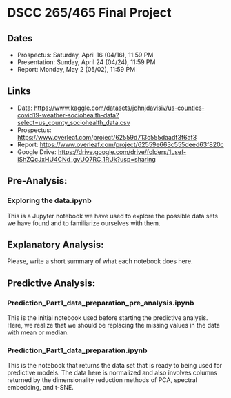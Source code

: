 # DSCC 265/465 Final Project

## Dates
- Prospectus: Saturday, April 16 (04/16), 11:59 PM
- Presentation: Sunday, April 24 (04/24), 11:59 PM
- Report: Monday, May 2 (05/02), 11:59 PM

## Links
- Data: https://www.kaggle.com/datasets/johnjdavisiv/us-counties-covid19-weather-sociohealth-data?select=us_county_sociohealth_data.csv
- Prospectus: https://www.overleaf.com/project/62559d713c555daadf3f6af3
- Report: https://www.overleaf.com/project/62559e663c555deed63f820c
- Google Drive: https://drive.google.com/drive/folders/1Lsef-iShZQcJxHU4CNd_gvUQ7RC_1RUk?usp=sharing

## Pre-Analysis:

### Exploring the data.ipynb

This is a Jupyter notebook we have used to explore the possible data sets we have found and to familiarize ourselves with them. 

## Explanatory Analysis:

Please, write a short summary of what each notebook does here.

## Predictive Analysis:

### Prediction_Part1_data_preparation_pre_analysis.ipynb

This is the initial notebook used before starting the predictive analysis. Here, we realize that we should be replacing the missing values in the data with mean or median.

### Prediction_Part1_data_preparation.ipynb

This is the notebook that returns the data set that is ready to being used for predictive models. The data here is normalized and also involves columns returned by the dimensionality reduction methods of PCA, spectral embedding, and t-SNE.
